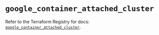 # `google_container_attached_cluster`

Refer to the Terraform Registry for docs: [`google_container_attached_cluster`](https://registry.terraform.io/providers/hashicorp/google-beta/5.12.0/docs/resources/google_container_attached_cluster).
